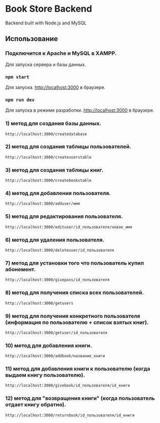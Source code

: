 # Book Store Backend
 Backend built with Node.js and MySQL

## Использование

### Подключится к Apache и MySQL в XAMPP.
Для запуска сервера и базы данных.

### `npm start`
Для запуска.
[http://localhost:3000](http://localhost:3000) в браузере.

### `npm run dev`
Для запуска в режиме разработки.
[http://localhost:3000](http://localhost:3000) в браузере.

### 1) метод для создания базы данных.
`http://localhost:3000/createdatabase`

### 2) метод для создания таблицы пользователей.
`http://localhost:3000/createuserstable`

### 3) метод для создания таблицы книг.
`http://localhost:3000/createbookstable`

### 4) метод для добавления пользователя.
`http://localhost:3000/adduser/имя`

### 5) метод для редактирования пользователя.
`http://localhost:3000/edituser/id_пользователя/новое_имя`

### 6) метод для удаления пользователя.
`http://localhost:3000/deleteuser/id_пользователя`

### 7) метод для установки того что пользователь купил абонемент.
`http://localhost:3000/givepass/id_пользователя`

### 8) метод для получения списка всех пользователей.
`http://localhost:3000/getusers`

### 9) метод для получения конкретного пользователя (информация по пользователю + список взятых книг).
`http://localhost:3000/getuser/id_пользователя`

### 10) метод для добавления книги.
`http://localhost:3000/addbook/название_книги`

### 11) метод для добавления книги к пользователю (когда выдаем книгу пользователю).
`http://localhost:3000/givebook/id_пользователя/id_книги`

### 12) метод для "возвращения книги" (когда пользователь отдает книгу обратно).
`http://localhost:3000/returnbook/id_пользователя/id_книги`

